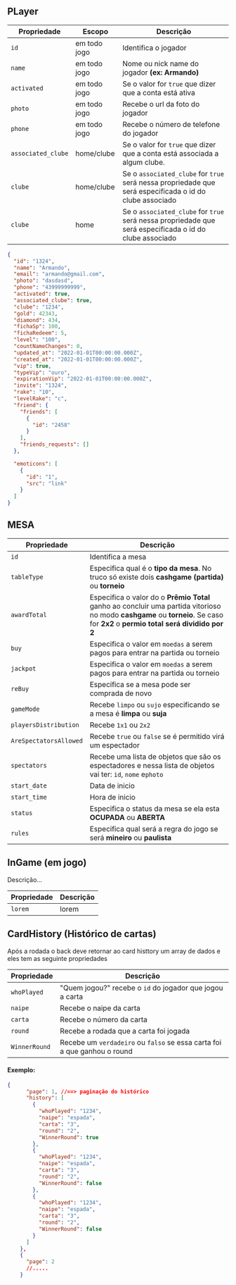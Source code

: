 ## PLayer

| Propriedade        | Escopo       | Descrição                                                                                               |
| ------------------ | ------------ | ------------------------------------------------------------------------------------------------------- |
| `id`               | em todo jogo | Identifica o jogador                                                                                    |
| `name`             | em todo jogo | Nome ou nick name do jogador **(ex: Armando)**                                                          |
| `activated`        | em todo jogo | Se o valor for `true` que dizer que a conta está ativa                                                  |
| `photo`            | em todo jogo | Recebe o url da foto do jogador                                                                         |
| `phone`            | em todo jogo | Recebe o número de telefone do jogador                                                                  |
| `associated_clube` | home/clube   | Se o valor for `true` que dizer que a conta está associada a algum clube.                               |
| `clube`            | home/clube   | Se o `associated_clube` for `true` será nessa propriedade que será especificada o id do clube associado |
| `clube`            | home         | Se o `associated_clube` for `true` será nessa propriedade que será especificada o id do clube associado |

```json
{
  "id": "1324",
  "name": "Armando",
  "email": "armando@gmail.com",
  "photo": "dasdasd",
  "phone": "43999999999",
  "activated": true,
  "associated_clube": true,
  "clube": "1234",
  "gold": 42343,
  "diamond": 434,
  "fichaSp": 100,
  "fichaRedeem": 5,
  "level": "100",
  "countNameChanges": 0,
  "updated_at": "2022-01-01T00:00:00.000Z",
  "created_at": "2022-01-01T00:00:00.000Z",
  "vip": true,
  "typeVip": "ouro",
  "expirationVip": "2022-01-01T00:00:00.000Z",
  "invite": "1324",
  "rake": "10",
  "levelRake": "c",
  "friend": {
    "friends": [
      {
        "id": "2458"
      }
    ],
    "friends_requests": []
  },

  "emoticons": [
    {
      "id": "1",
      "src": "link"
    }
  ]
}
```

## MESA

| Propriedade            | Descrição                                                                                                                                                                        |
| ---------------------- | -------------------------------------------------------------------------------------------------------------------------------------------------------------------------------- |
| `id`                   | Identifica a mesa                                                                                                                                                                |
| `tableType`            | Especifica qual é o **tipo da mesa**. No truco só existe dois **cashgame (partida)** ou **torneio**                                                                              |
| `awardTotal`           | Especifica o valor do o **Prêmio Total** ganho ao concluir uma partida vitorioso no modo **cashgame** ou **torneio**. Se caso for **2x2** o **permio total será dividido por 2** |
| `buy`                  | Especifica o valor em `moedas` a serem pagos para entrar na partida ou torneio                                                                                                   |
| `jackpot`              | Especifica o valor em `moedas` a serem pagos para entrar na partida ou torneio                                                                                                   |
| `reBuy`                | Especifica se a mesa pode ser comprada de novo                                                                                                                                   |
| `gameMode`             | Recebe `limpo` ou `sujo` especificando se a mesa é **limpa** ou **suja**                                                                                                         |
| `playersDistribution`  | Recebe `1x1` ou `2x2`                                                                                                                                                            |
| `AreSpectatorsAllowed` | Recebe `true` ou `false` se é permitido virá um espectador                                                                                                                       |
| `spectators`           | Recebe uma lista de objetos que são os espectadores e nessa lista de objetos vai ter: `id`, `nome` e`photo`                                                                      |
| `start_date`           | Data de inicio                                                                                                                                                                   |
| `start_time`           | Hora de inicio                                                                                                                                                                   |
| `status`               | Especifica o status da mesa se ela esta **OCUPADA** ou **ABERTA**                                                                                                                |
| `rules`                | Especifica qual será a regra do jogo se será **mineiro** ou **paulista**                                                                                                         |

## InGame **(em jogo)**

Descrição...

| Propriedade | Descrição |
| ----------- | --------- |
| `lorem`     | lorem     |

## CardHistory **(Histórico de cartas)**

Após a rodada o back deve retornar ao card histtory um array de dados e eles tem as seguinte propriedades

| Propriedade   | Descrição                                                                |
| ------------- | ------------------------------------------------------------------------ |
| `whoPlayed`   | "Quem jogou?" recebe o `id` do jogador que jogou a carta                 |
| `naipe`       | Recebe o naipe da carta                                                  |
| `carta`       | Recebe o número da carta                                                 |
| `round`       | Recebe a rodada que a carta foi jogada                                   |
| `WinnerRound` | Recebe um `verdadeiro` ou `falso` se essa carta foi a que ganhou o round |

#### Exemplo:

```json
{
      "page": 1, //==> paginação do histórico
      "history": [
        {
          "whoPlayed": "1234",
          "naipe": "espada",
          "carta": "3",
          "round": "2",
          "WinnerRound": true
        },
        {
          "whoPlayed": "1234",
          "naipe": "espada",
          "carta": "3",
          "round": "2",
          "WinnerRound": false
        },
        {
          "whoPlayed": "1234",
          "naipe": "espada",
          "carta": "3",
          "round": "2",
          "WinnerRound": false
        }
      ]
    },
    {
      "page": 2
      //.....
    }
```
